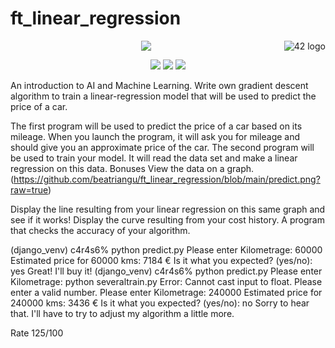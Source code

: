 # ft_linear_regression
<a href="https://www.42.fr/">
    <p><img src="https://www.universfreebox.com/UserFiles/image/site_logo.gif" alt="42 logo" title="42" align="right" /></p>
</a>
<p align="center"><img src="https://user-images.githubusercontent.com/34480775/75110997-3a531400-5635-11ea-9e27-70a4de894c9e.JPG" /></p>


<p align="center">
    <img src="https://img.shields.io/badge/Skill%201-Algorithm&AI-9cf">
    <img src="https://img.shields.io/badge/Skill%202-DB%20%26%20Data-blue">
    <img src="https://img.shields.io/badge/Objectives-Machine%20Learning-brightgreen">
</p>

An introduction to AI and Machine Learning. Write own gradient descent algorithm to train a linear-regression model that will be used to predict the price of a car.


The first program will be used to predict the price of a car based on its mileage. When you launch the program, it will ask you for mileage and should give you an approximate price of the car.
The second program will be used to train your model. It will read the data set and make a linear regression on this data.
Bonuses
View the data on a graph.
(https://github.com/beatriangu/ft_linear_regression/blob/main/predict.png?raw=true)


Display the line resulting from your linear regression on this same graph and see if it works!
Display the curve resulting from your cost history.
A program that checks the accuracy of your algorithm.




(django_venv) c4r4s6% python predict.py
Please enter Kilometrage: 60000
Estimated price for 60000 kms: 7184 €
Is it what you expected? (yes/no): yes
Great! I'll buy it!
(django_venv) c4r4s6% python predict.py
Please enter Kilometrage: python severaltrain.py
Error: Cannot cast input to float. Please enter a valid number.
Please enter Kilometrage: 240000
Estimated price for 240000 kms: 3436 €
Is it what you expected? (yes/no): no
Sorry to hear that. I'll have to try to adjust my algorithm a little more.


Rate
125/100
